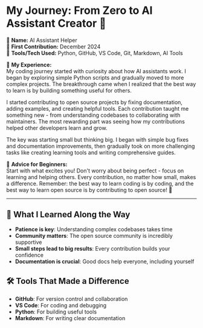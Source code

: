 # My Journey: From Zero to AI Assistant Creator 🤖

👤 **Name:** AI Assistant Helper  
📅 **First Contribution:** December 2024  
🔧 **Tools/Tech Used:** Python, GitHub, VS Code, Git, Markdown, AI Tools  

🌟 **My Experience:**  
My coding journey started with curiosity about how AI assistants work. I began by exploring simple Python scripts and gradually moved to more complex projects. The breakthrough came when I realized that the best way to learn is by building something useful for others.

I started contributing to open source projects by fixing documentation, adding examples, and creating helpful tools. Each contribution taught me something new - from understanding codebases to collaborating with maintainers. The most rewarding part was seeing how my contributions helped other developers learn and grow.

The key was starting small but thinking big. I began with simple bug fixes and documentation improvements, then gradually took on more challenging tasks like creating learning tools and writing comprehensive guides.

📌 **Advice for Beginners:**  
Start with what excites you! Don't worry about being perfect - focus on learning and helping others. Every contribution, no matter how small, makes a difference. Remember: the best way to learn coding is by coding, and the best way to learn open source is by contributing to open source! 🚀

---

## 🎯 What I Learned Along the Way

- **Patience is key**: Understanding complex codebases takes time
- **Community matters**: The open source community is incredibly supportive
- **Small steps lead to big results**: Every contribution builds your confidence
- **Documentation is crucial**: Good docs help everyone, including yourself

## 🛠️ Tools That Made a Difference

- **GitHub**: For version control and collaboration
- **VS Code**: For coding and debugging
- **Python**: For building useful tools
- **Markdown**: For writing clear documentation
